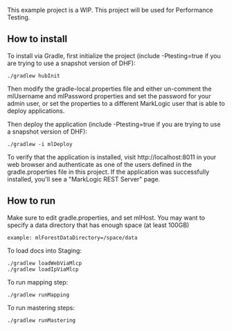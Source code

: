 This example project is a WIP. This project will be used for Performance Testing.

## How to install
To install via Gradle, first initialize the project (include -Ptesting=true if you are trying to use a snapshot version of DHF):

    ./gradlew hubInit

Then modify the gradle-local.properties file and either un-comment the mlUsername and mlPassword properties and set the
password for your admin user, or set the properties to a different MarkLogic user that is able to deploy applications. 

Then deploy the application (include -Ptesting=true if you are trying to use a snapshot version of DHF):

    ./gradlew -i mlDeploy

To verify that the application is installed, visit http://localhost:8011 in your web browser and authenticate as one of
the users defined in the gradle.properties file in this project. If the application was successfully installed, you'll
see a "MarkLogic REST Server" page.

## How to run
Make sure to edit gradle.properties, and set mlHost. You may want to specify a data directory that has enough space (at least 100GB) 

    example: mlForestDataDirectory=/space/data

To load docs into Staging:

    ./gradlew loadWebViaMlcp
    ./gradlew loadIpViaMlcp 

To run mapping step:

    ./gradlew runMapping

To run mastering steps:

    ./gradlew runMastering

